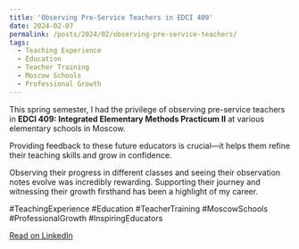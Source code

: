 ```yaml
---
title: 'Observing Pre-Service Teachers in EDCI 409'
date: 2024-02-07
permalink: /posts/2024/02/observing-pre-service-teachers/
tags:
  - Teaching Experience
  - Education
  - Teacher Training
  - Moscow Schools
  - Professional Growth
---
```


This spring semester, I had the privilege of observing pre-service teachers in **EDCI 409: Integrated Elementary Methods Practicum II** at various elementary schools in Moscow. 

Providing feedback to these future educators is crucial—it helps them refine their teaching skills and grow in confidence.

Observing their progress in different classes and seeing their observation notes evolve was incredibly rewarding. Supporting their journey and witnessing their growth firsthand has been a highlight of my career.

#TeachingExperience #Education #TeacherTraining #MoscowSchools #ProfessionalGrowth #InspiringEducators

[Read on LinkedIn](https://www.linkedin.com/posts/raghadalsaka_teachingexperience-education-teachertraining-activity-7206068721830809604-5rT-)
